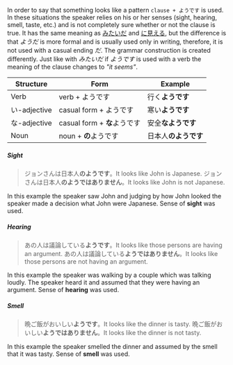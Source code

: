 In order to say that something looks like a pattern `clause + ようです` is used. In these situations the speaker relies on his or her senses (sight, hearing, smell, taste, etc.) and is not completely sure whether or not the clause is true.
It has the same meaning as [みたいだ](82) and [に見える](92), but the difference is that *ようだ* is more formal and is usually used only in writing, therefore, it is not used with a casual ending *だ*. The grammar construction is created differently. Just like with *みたいだ* if *ようです* is used with a verb the meaning of the clause changes to *"it seems"*.

|Structure|Form|Example|
|-|-|-|
|Verb|verb + ようです|行く**ようです**|
|い-adjective|casual form + ようです|寒い**ようです**|
|な-adjective|casual form + **な**ようです|安全**なようです**|
|Noun|noun + **の**ようです|日本人**のようです**|

##### Sight
>ジョンさんは日本人**のようです**。It looks like John is Japanese.
>ジョンさんは日本人**のようではありません**。It looks like John is not Japanese.

In this example the speaker saw John and judging by how John looked the speaker made a decision what John were Japanese. Sense of **sight** was used.

##### Hearing
>あの人は議論している**ようです**。It looks like those persons are having an argument.
>あの人は議論している**ようではありません**。It looks like those persons are not having an argument.

In this example the speaker was walking by a couple which was talking loudly. The speaker heard it and assumed that they were having an argument. Sense of **hearing** was used.

##### Smell
>晩ご飯がおいしい**ようです**。It looks like the dinner is tasty.
>晩ご飯がおいしい**ようではありません**。It looks like the dinner is not tasty.

In this example the speaker smelled the dinner and assumed by the smell that it was tasty. Sense of **smell** was used.